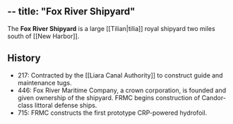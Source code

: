 --
title: "Fox River Shipyard"
---

The **Fox River Shipyard** is a large [[Tilian|tilia]] royal shipyard two miles south of [[New Harbor]].

## History

- 217: Contracted by the [[Liara Canal Authority]] to construct guide and maintenance tugs.
- 446: Fox River Maritime Company, a crown corporation, is founded and given ownership of the shipyard. FRMC begins construction of Candor-class littoral defense ships.
- 715: FRMC constructs the first prototype CRP-powered hydrofoil.
